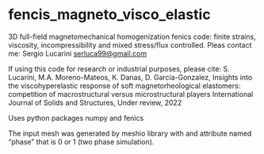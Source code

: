 # fencis_magneto_visco_elastic
3D full-field magnetomechanical homogenization fenics code: finite strains, viscosity, incompressibility and mixed stress/flux controlled. Pleas contact me: Sergio Lucarini serluca99@gmail.com

If using this code for research or industrial purposes, please cite: S. Lucarini, M.A. Moreno-Mateos, K. Danas, D. Garcia-Gonzalez, Insights into the viscohyperelastic response of soft magnetorheological elastomers: competition of macrostructural versus microstructural players International Journal of Solids and Structures, Under review, 2022

Uses python packages numpy and fenics

The input mesh was generated by meshio library with and attribute named “phase” that is 0 or 1 (two phase simulation).
